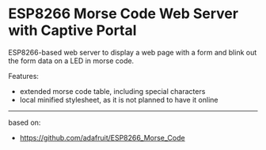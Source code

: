 # ESP8266 Morse Code Web Server with Captive Portal
ESP8266-based web server to display a web page with a form and blink out the form data on a LED in morse code.

Features:
- extended morse code table, including special characters
- local minified stylesheet, as it is not planned to have it online

---
based on:
- https://github.com/adafruit/ESP8266_Morse_Code
